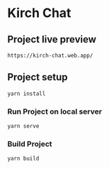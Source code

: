 # Kirch Chat

## Project live preview
```
https://kirch-chat.web.app/
```

## Project setup
```
yarn install
```

### Run Project on local server
```
yarn serve
```

### Build Project
```
yarn build
```